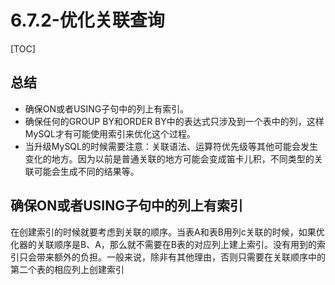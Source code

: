 # 6.7.2-优化关联查询

[TOC]

## 总结

- 确保ON或者USING子句中的列上有索引。
- 确保任何的GROUP BY和ORDER BY中的表达式只涉及到一个表中的列，这样MySQL才有可能使用索引来优化这个过程。
- 当升级MySQL的时候需要注意：关联语法、运算符优先级等其他可能会发生变化的地方。因为以前是普通关联的地方可能会变成笛卡儿积，不同类型的关联可能会生成不同的结果等。

## 确保ON或者USING子句中的列上有索引

在创建索引的时候就要考虑到关联的顺序。当表A和表B用列c关联的时候，如果优化器的关联顺序是B、A，那么就不需要在B表的对应列上建上索引。没有用到的索引只会带来额外的负担。一般来说，除非有其他理由，否则只需要在关联顺序中的第二个表的相应列上创建索引